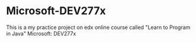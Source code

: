 # Microsoft-DEV277x
This is a my practice project on edx online course called "Learn to Program in Java" Microsoft: DEV277x

